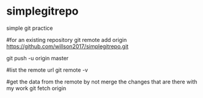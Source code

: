 # simplegitrepo
simple git practice

#for an existing repository
git remote add origin https://github.com/willson2017/simplegitrepo.git

git push -u origin master

#list the remote url
git remote -v

#get the data from the remote by not merge the changes that are there with my work
git fetch origin
